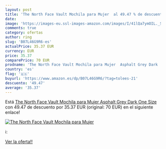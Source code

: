 ```yaml
---
layout: post
title: 'The North Face Vault Mochila para Mujer  al 49.47 % de descuento'
date: 
image: 'https://images-eu.ssl-images-amazon.com/images/I/41lQa7ymOIL._SL200_.jpg'
comments: true
category: ofertas
author: ring
slug: 'B07L46G9R6-es'
actualPrice: 35.37 EUR
currency: EUR
price: 35.37
comparePrice: 70 EUR
prodname: 'The North Face Vault Mochila para Mujer  Asphalt Grey Dark  One Size'
country: 'es'
flag: '🇪🇸'
buyurl: 'https://www.amazon.es/dp/B07L46G9R6/?tag=tolees-21'
descuento: '49.47'
average: '35.37'
---
```


Está [The North Face Vault Mochila para Mujer  Asphalt Grey Dark  One Size](https://www.amazon.es/dp/B07L46G9R6/?tag=tolees-21) con 49.47 de descuento por 35.37 EUR (original: 70 EUR) en el siguiente enlace!

[![The North Face Vault Mochila para Mujer ](https://images-eu.ssl-images-amazon.com/images/I/41lQa7ymOIL._SL200_.jpg)](https://www.amazon.es/dp/B07L46G9R6/?tag=tolees-21)

ℹ️:


[Ver la oferta!!](https://www.amazon.es/dp/B07L46G9R6/?tag=tolees-21)
